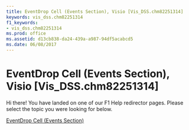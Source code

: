 ```yaml
---
title: EventDrop Cell (Events Section), Visio [Vis_DSS.chm82251314]
keywords: vis_dss.chm82251314
f1_keywords:
- vis_dss.chm82251314
ms.prod: office
ms.assetid: d13cb838-da24-439a-a987-94df5acabcd5
ms.date: 06/08/2017
---
```



# EventDrop Cell (Events Section), Visio [Vis_DSS.chm82251314]

Hi there! You have landed on one of our F1 Help redirector pages. Please select the topic you were looking for below.

[EventDrop Cell (Events Section)](http://msdn.microsoft.com/library/f84afe83-8391-0c13-f442-ea8794b38642%28Office.15%29.aspx)

